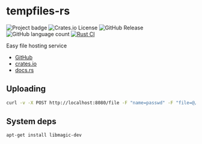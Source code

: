 # tempfiles-rs

![Project badge](https://img.shields.io/badge/language-Rust-blue.svg)
![Crates.io License](https://img.shields.io/crates/l/tempfiles-rs)
![GitHub Release](https://img.shields.io/github/v/release/PlexSheep/tempfiles-rs)
![GitHub language count](https://img.shields.io/github/languages/count/PlexSheep/tempfiles-rs)
[![Rust CI](https://github.com/PlexSheep/tempfiles-rs/actions/workflows/cargo.yaml/badge.svg)](https://github.com/PlexSheep/hedu/actions/workflows/cargo.yaml)

Easy file hosting service

* [GitHub](https://github.com/PlexSheep/tempfiles-rs)
* [crates.io](https://crates.io/crates/tempfiles-rs)
* [docs.rs](https://docs.rs/crate/tempfiles-rs/)

## Uploading

```bash
curl -v -X POST http://localhost:8080/file -F "name=passwd" -F "file=@/etc/passwd"
```

## System deps

```bash
apt-get install libmagic-dev
```
